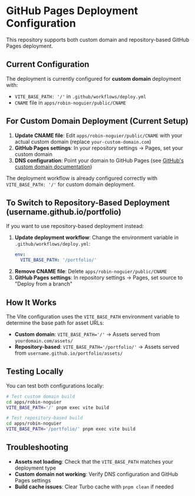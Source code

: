 # GitHub Pages Deployment Configuration

This repository supports both custom domain and repository-based GitHub Pages deployment.

## Current Configuration

The deployment is currently configured for **custom domain** deployment with:
- `VITE_BASE_PATH: '/'` in `.github/workflows/deploy.yml`
- `CNAME` file in `apps/robin-noguier/public/CNAME`

## For Custom Domain Deployment (Current Setup)

1. **Update CNAME file**: Edit `apps/robin-noguier/public/CNAME` with your actual custom domain (replace `your-custom-domain.com`)
2. **GitHub Pages settings**: In your repository settings → Pages, set your custom domain
3. **DNS configuration**: Point your domain to GitHub Pages (see [GitHub's custom domain documentation](https://docs.github.com/en/pages/configuring-a-custom-domain-for-your-github-pages-site))

The deployment workflow is already configured correctly with `VITE_BASE_PATH: '/'` for custom domain deployment.

## To Switch to Repository-Based Deployment (username.github.io/portfolio)

If you want to use repository-based deployment instead:

1. **Update deployment workflow**: Change the environment variable in `.github/workflows/deploy.yml`:
   ```yaml
   env:
     VITE_BASE_PATH: '/portfolio/'
   ```
2. **Remove CNAME file**: Delete `apps/robin-noguier/public/CNAME`
3. **GitHub Pages settings**: In repository settings → Pages, set source to "Deploy from a branch"

## How It Works

The Vite configuration uses the `VITE_BASE_PATH` environment variable to determine the base path for asset URLs:

- **Custom domain**: `VITE_BASE_PATH='/'` → Assets served from `yourdomain.com/assets/`
- **Repository-based**: `VITE_BASE_PATH='/portfolio/'` → Assets served from `username.github.io/portfolio/assets/`

## Testing Locally

You can test both configurations locally:

```bash
# Test custom domain build
cd apps/robin-noguier
VITE_BASE_PATH='/' pnpm exec vite build

# Test repository-based build  
cd apps/robin-noguier
VITE_BASE_PATH='/portfolio/' pnpm exec vite build
```

## Troubleshooting

- **Assets not loading**: Check that the `VITE_BASE_PATH` matches your deployment type
- **Custom domain not working**: Verify DNS configuration and GitHub Pages settings
- **Build cache issues**: Clear Turbo cache with `pnpm clean` if needed